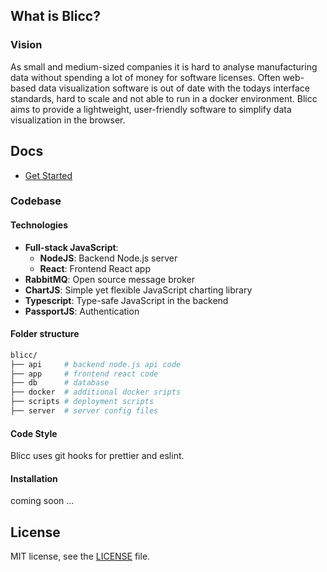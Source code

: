 ## What is Blicc?

### Vision

As small and medium-sized companies it is hard to analyse manufacturing data without spending a lot of money for software licenses. Often web-based data visualization software is out of date with the todays interface standards, hard to scale and not able to run in a docker environment. Blicc aims to provide a lightweight, user-friendly software to simplify data visualization in the browser.

## Docs

- [Get Started](docs/get-started.md)

### Codebase

#### Technologies

- **Full-stack JavaScript**:
  - **NodeJS**: Backend Node.js server
  - **React**: Frontend React app
- **RabbitMQ**: Open source message broker
- **ChartJS**: Simple yet flexible JavaScript charting library
- **Typescript**: Type-safe JavaScript in the backend
- **PassportJS**: Authentication

#### Folder structure

```sh
blicc/
├── api     # backend node.js api code 
├── app     # frontend react code
├── db      # database
├── docker  # additional docker sripts
├── scripts # deployment scripts
├── server  # server config files
```

#### Code Style

Blicc uses git hooks for prettier and eslint.

#### Installation

coming soon ...

## License	
MIT license, see the [LICENSE](./LICENSE) file.
